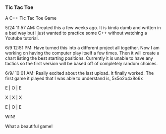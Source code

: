 ### Tic Tac Toe
A C++ Tic Tac Toe Game

5/24 11:57 AM:
Created this a few weeks ago. It is kinda dumb and written in a bad way but I just wanted to practice some C++ without watching a Youtube tutorial.

6/9 12:51 PM:
Have turned this into a different project all together. Now I am working on having the computer play itself a few times. Then it will create a chart listing the best starting positions. Currently it is unable to have any tactics so the first version will be based off of completely random choices. 

6/9/ 10:01 AM:
Really excited about the last upload. It finally worked. The first game it played that I was able to understand is, 5x5o2o4x8o6x

E | O | E

X | X | X

E | O | E

WIN!

What a beautiful game!
